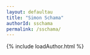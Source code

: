 ```yaml
---
layout: defaultau
title: "Simon Schama"
authorId: sschama
permalink: /sschama/
---
```

{% include loadAuthor.html %}
<script>
    $(document).ready(function(){
        showAuthorBio('{{ page.authorId }}');
   });
</script>